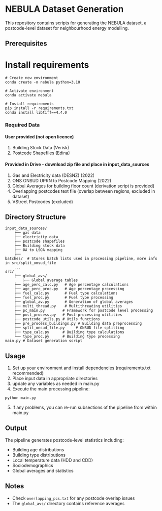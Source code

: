 # NEBULA Dataset Generation

This repository contains scripts for generating the NEBULA dataset, a postcode-level dataset for neighbourhood energy modelling. 

## Prerequisites

# Install requirements
```
# Create new environment
conda create -n nebula python=3.10

# Activate environment
conda activate nebula

# Install requirements
pip install -r requirements.txt
conda install libtiff==4.4.0
```

### Required Data
#### User provided (not open licence)
1. Building Stock Data (Verisk)
3. Postcode Shapefiles (Edina)

#### Provided in Drive - download zip file and place in input_data_sources

1. Gas and Electricity data (DESNZ) (2022)
2. ONS ONSUD UPRN to Postcode Mapping (2022)
2. Global Averages for building floor count (derivation script is provided)
3. Overlapping postcodes text file (overlap between regions, excluded in dataset)
4. VStreet Postcodes (excluded)


## Directory Structure

```
input_data_sources/
    ├── gas data
    ├── electricity data
    ├── postcode shapefiles
    ├── Building stock data 
    ├── OA to LSOA mapping
    ├── 
batches/  # Stores batch lists used in processing pipeline, more info in src/split_onsud_file
    ...
src/
    ├── global_avs/
        ├── Global average tables
    ├── age_perc_calc.py   # Age percentage calculations
    ├── age_perc_proc.py   # Age percentage processing
    ├── fuel_calc.py       # Fuel type calculations
    ├── fuel_proc.py       # Fuel type processing
    ├── global_av.py       # Generation of global averages
    ├── multi_thread.py    # Multithreading utilities
    ├── pc_main.py        # Framework for postcode level processing
    ├── post_process.py   # Post-processing utilities
    ├── postcode_utils.py # Utils functions
    ├── pre_process_buildings.py # Building data preprocessing
    ├── split_onsud_file.py     # ONSUD file splitting
    ├── type_calc.py      # Building type calculations
    └── type_proc.py      # Building type processing
main.py # Dataset generation script 

```

## Usage

1. Set up your environment and install dependencies (requirements.txt recommended)
2. Place input data in appropriate directories
3. update any variables as needed in main.py
4. Execute the main processing pipeline:
```bash
python main.py
```
5. If any problems, you can re-run subsections of the pipeline from within main.py

## Output

The pipeline generates postcode-level statistics including:
- Building age distributions
- Building type distributions
- Local temperature data (HDD and CDD)
- Sociodemographics
- Global averages and statistics

## Notes

- Check `overlapping_pcs.txt` for any postcode overlap issues
- The `global_avs/` directory contains reference averages

<!-- ## File Descriptions

- `postcode_utils.py`: Helper functions for postcode processing
- `multi_thread.py`: Parallel processing implementation
- `global_av.py`: Global average calculations
- `post_process.py`: Final data cleanup and validation
 -->

